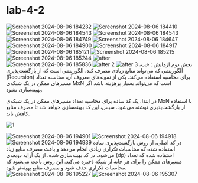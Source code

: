 # lab-4-2
![Screenshot 2024-08-06 184232](https://github.com/user-attachments/assets/ab8125e0-423c-4ca1-b5d5-ccb8a8f3a2c0)
![Screenshot 2024-08-06 184410](https://github.com/user-attachments/assets/ca2ce6da-73c0-4333-9b02-dca353f5f9af)
![Screenshot 2024-08-06 184543](https://github.com/user-attachments/assets/682eaa30-da75-4f88-b8c6-1b83956a32d6)
![Screenshot 2024-08-06 184543](https://github.com/user-attachments/assets/1a40bf74-3884-4868-a0a2-846b74561bfc)
![Screenshot 2024-08-06 184749](https://github.com/user-attachments/assets/8e262fbf-48e5-4fc3-b827-feb2812f868c)
![Screenshot 2024-08-06 184647](https://github.com/user-attachments/assets/4ad973d6-c1db-464e-9537-638d9b81157f)
![Screenshot 2024-08-06 184900](https://github.com/user-attachments/assets/c3d4b10a-b286-4d7e-89a7-8bfbab477c00)
![Screenshot 2024-08-06 184917](https://github.com/user-attachments/assets/b54beaf8-f527-4e10-acc9-0fdf12999646)
![Screenshot 2024-08-06 185121](https://github.com/user-attachments/assets/1794826b-61e9-4b7c-aec1-3c01583b7cfd)
![Screenshot 2024-08-06 185215](https://github.com/user-attachments/assets/184ca333-82e6-4a06-86fd-3d10ce6f5b21)
![Screenshot 2024-08-06 185244](https://github.com/user-attachments/assets/73a511a5-d2b8-4806-b04d-1e5728fe81ec)
![after](https://github.com/user-attachments/assets/2e2be2b2-7b92-4fbd-942d-e22a9966fe84)
![Screenshot 2024-08-06 185836](https://github.com/user-attachments/assets/d290d618-65e7-4c4b-af59-f86d77a04a7b)
![after 2](https://github.com/user-attachments/assets/8028519c-8a6a-4d96-886d-4b513f2e329c)
![after 3](https://github.com/user-attachments/assets/fb21bcef-a75d-438d-b184-e053cef7ff53)
بخش دوم ازمایش :
خب، الگوریتمی که می‌تواند منابع زیادی مصرف کند، الگوریتمی است که از بازگشت‌پذیری (Recursion) برای محاسبه استفاده می‌کند. یکی از نمونه‌های معروف آن، محاسبه تعداد مسیرهای ممکن در یک شبکه‌ی MxN است که می‌تواند بسیار پرهزینه باشد اگر بهینه‌سازی نشود.

در ابتدا، یک کد ساده برای محاسبه تعداد مسیرهای ممکن در یک شبکه‌ی MxN با استفاده از بازگشت‌پذیری نوشته می‌شود. سپس، این کد بهینه‌سازی خواهد شد تا مصرف منابع کاهش یابد.

![1](https://github.com/user-attachments/assets/a7b1b0fa-812f-405b-8f6c-4db64fda04cd)

![Screenshot 2024-08-06 194901](https://github.com/user-attachments/assets/59c2e1e2-6f06-4e21-9290-23ce8be79bf8)
![Screenshot 2024-08-06 194918](https://github.com/user-attachments/assets/9e540bf4-4d6a-48cc-8d88-7361b145491f)
![Screenshot 2024-08-06 194939](https://github.com/user-attachments/assets/adeb3dbf-7fda-4f52-87b4-502228262052)
در کد اصلی، از روش بازگشت‌پذیری ساده استفاده شده که محاسبات تکراری زیادی انجام می‌دهد و باعث مصرف منابع زیاد می‌شود.
در کد بهینه‌سازی شده، از یک آرایه دوبعدی (dp) استفاده شده که تعداد مسیرهای ممکن را برای هر خانه از شبکه ذخیره می‌کند. این روش باعث می‌شود که محاسبات تکراری حذف شود و مصرف منابع بهینه‌تر شود.
![Screenshot 2024-08-06 195227](https://github.com/user-attachments/assets/fb4e42de-b475-4158-8650-ddc1972b78fe)
![Screenshot 2024-08-06 195307](https://github.com/user-attachments/assets/cb858586-397b-44cc-8b6e-b7dbe9038c55)
